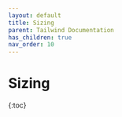 ```yaml
---
layout: default
title: Sizing
parent: Tailwind Documentation
has_children: true
nav_order: 10
---
```


# Sizing

{:toc}